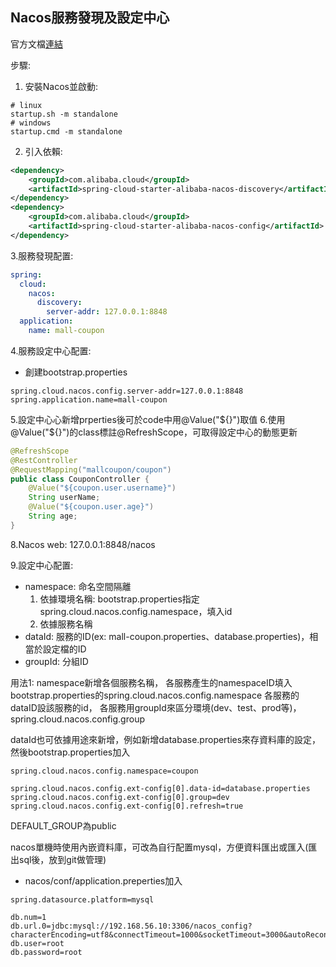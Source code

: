 ## Nacos服務發現及設定中心

官方文檔[連結](https://nacos.io/zh-cn/index.html)

步驟:

1. 安裝Nacos並啟動: 
```
# linux
startup.sh -m standalone
# windows
startup.cmd -m standalone
```
2. 引入依賴: 
```xml
<dependency>
    <groupId>com.alibaba.cloud</groupId>
    <artifactId>spring-cloud-starter-alibaba-nacos-discovery</artifactId>
</dependency>
<dependency>
    <groupId>com.alibaba.cloud</groupId>
    <artifactId>spring-cloud-starter-alibaba-nacos-config</artifactId>
</dependency>
```

3.服務發現配置: 
```yaml
spring:
  cloud:
    nacos:
      discovery:
        server-addr: 127.0.0.1:8848
  application:
    name: mall-coupon
```

4.服務設定中心配置: 
 - 創建bootstrap.properties
```properties
spring.cloud.nacos.config.server-addr=127.0.0.1:8848
spring.application.name=mall-coupon
```

5.設定中心心新增prperties後可於code中用@Value("${}")取值
6.使用@Value("${}")的class標註@RefreshScope，可取得設定中心的動態更新
```java
@RefreshScope
@RestController
@RequestMapping("mallcoupon/coupon")
public class CouponController {
    @Value("${coupon.user.username}")
    String userName;
    @Value("${coupon.user.age}")
    String age;
}
```

8.Nacos web: 127.0.0.1:8848/nacos

9.設定中心配置: 
- namespace: 命名空間隔離
    1. 依據環境名稱: bootstrap.properties指定spring.cloud.nacos.config.namespace，填入id
    2. 依據服務名稱
- dataId: 服務的ID(ex: mall-coupon.properties、database.properties)，相當於設定檔的ID
- groupId: 分組ID

用法1:
namespace新增各個服務名稱，
各服務產生的namespaceID填入bootstrap.properties的spring.cloud.nacos.config.namespace
各服務的dataID設該服務的id，
各服務用groupId來區分環境(dev、test、prod等)，spring.cloud.nacos.config.group

dataId也可依據用途來新增，例如新增database.properties來存資料庫的設定，然後bootstrap.properties加入
```properties
spring.cloud.nacos.config.namespace=coupon

spring.cloud.nacos.config.ext-config[0].data-id=database.properties
spring.cloud.nacos.config.ext-config[0].group=dev
spring.cloud.nacos.config.ext-config[0].refresh=true
```

DEFAULT_GROUP為public

nacos單機時使用內嵌資料庫，可改為自行配置mysql，方便資料匯出或匯入(匯出sql後，放到git做管理)
- nacos/conf/application.preperties加入
```properties
spring.datasource.platform=mysql

db.num=1
db.url.0=jdbc:mysql://192.168.56.10:3306/nacos_config?characterEncoding=utf8&connectTimeout=1000&socketTimeout=3000&autoReconnect=true&useUnicode=true&useSSL=false&serverTimezone=UTC
db.user=root
db.password=root
```



